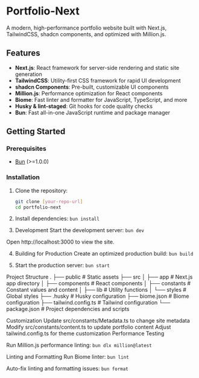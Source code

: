 # Portfolio-Next

A modern, high-performance portfolio website built with Next.js, TailwindCSS, shadcn components, and optimized with Million.js.

## Features

- **Next.js**: React framework for server-side rendering and static site generation
- **TailwindCSS**: Utility-first CSS framework for rapid UI development
- **shadcn Components**: Pre-built, customizable UI components
- **Million.js**: Performance optimization for React components
- **Biome**: Fast linter and formatter for JavaScript, TypeScript, and more
- **Husky & lint-staged**: Git hooks for code quality checks
- **Bun**: Fast all-in-one JavaScript runtime and package manager

## Getting Started

### Prerequisites

- [Bun](https://bun.sh/) (>=1.0.0)

### Installation

1. Clone the repository:
   ```sh
   git clone [your-repo-url]
   cd portfolio-next

2. Install dependencies:
`bun install`

3. Development
Start the development server:
`bun dev`

Open http://localhost:3000 to view the site.

4. Building for Production
Create an optimized production build:
`bun build`

5. Start the production server:
`bun start`


Project Structure
.
├── public          # Static assets
├── src
│   ├── app         # Next.js app directory
│   ├── components  # React components
│   ├── constants   # Constant values and content
│   ├── lib         # Utility functions
│   └── styles      # Global styles
├── .husky          # Husky configuration
├── biome.json      # Biome configuration
├── tailwind.config.ts # Tailwind configuration
└── package.json    # Project dependencies and scripts

Customization
Update src/constants/Metadata.ts to change site metadata
Modify src/constants/content.ts to update portfolio content
Adjust tailwind.config.ts for theme customization
Performance Testing

Run Million.js performance linting:
`bun dlx million@latest`

Linting and Formatting
Run Biome linter:
`bun lint`

Auto-fix linting and formatting issues:
`bun format`
